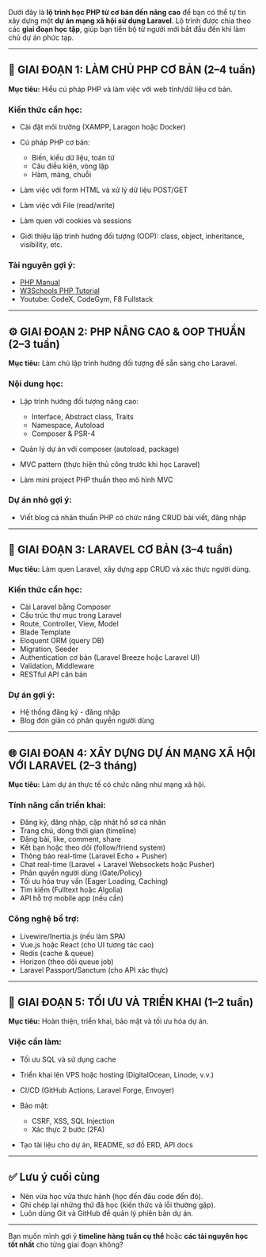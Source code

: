 Dưới đây là **lộ trình học PHP từ cơ bản đến nâng cao** để bạn có thể tự tin xây dựng một **dự án mạng xã hội sử dụng Laravel**. Lộ trình được chia theo các **giai đoạn học tập**, giúp bạn tiến bộ từ người mới bắt đầu đến khi làm chủ dự án phức tạp.

---

## 🚀 GIAI ĐOẠN 1: LÀM CHỦ PHP CƠ BẢN (2–4 tuần)

**Mục tiêu:** Hiểu cú pháp PHP và làm việc với web tĩnh/dữ liệu cơ bản.

### Kiến thức cần học:

* Cài đặt môi trường (XAMPP, Laragon hoặc Docker)
* Cú pháp PHP cơ bản:

  * Biến, kiểu dữ liệu, toán tử
  * Câu điều kiện, vòng lặp
  * Hàm, mảng, chuỗi
* Làm việc với form HTML và xử lý dữ liệu POST/GET
* Làm việc với File (read/write)
* Làm quen với cookies và sessions
* Giới thiệu lập trình hướng đối tượng (OOP): class, object, inheritance, visibility, etc.

### Tài nguyên gợi ý:

* [PHP Manual](https://www.php.net/manual/en/)
* [W3Schools PHP Tutorial](https://www.w3schools.com/php/)
* Youtube: CodeX, CodeGym, F8 Fullstack

---

## ⚙️ GIAI ĐOẠN 2: PHP NÂNG CAO & OOP THUẦN (2–3 tuần)

**Mục tiêu:** Làm chủ lập trình hướng đối tượng để sẵn sàng cho Laravel.

### Nội dung học:

* Lập trình hướng đối tượng nâng cao:

  * Interface, Abstract class, Traits
  * Namespace, Autoload
  * Composer & PSR-4
* Quản lý dự án với composer (autoload, package)
* MVC pattern (thực hiện thủ công trước khi học Laravel)
* Làm mini project PHP thuần theo mô hình MVC

### Dự án nhỏ gợi ý:

* Viết blog cá nhân thuần PHP có chức năng CRUD bài viết, đăng nhập

---

## 🧱 GIAI ĐOẠN 3: LARAVEL CƠ BẢN (3–4 tuần)

**Mục tiêu:** Làm quen Laravel, xây dựng app CRUD và xác thực người dùng.

### Kiến thức cần học:

* Cài Laravel bằng Composer
* Cấu trúc thư mục trong Laravel
* Route, Controller, View, Model
* Blade Template
* Eloquent ORM (query DB)
* Migration, Seeder
* Authentication cơ bản (Laravel Breeze hoặc Laravel UI)
* Validation, Middleware
* RESTful API căn bản

### Dự án gợi ý:

* Hệ thống đăng ký - đăng nhập
* Blog đơn giản có phân quyền người dùng

---

## 🌐 GIAI ĐOẠN 4: XÂY DỰNG DỰ ÁN MẠNG XÃ HỘI VỚI LARAVEL (2–3 tháng)

**Mục tiêu:** Làm dự án thực tế có chức năng như mạng xã hội.

### Tính năng cần triển khai:

* Đăng ký, đăng nhập, cập nhật hồ sơ cá nhân
* Trang chủ, dòng thời gian (timeline)
* Đăng bài, like, comment, share
* Kết bạn hoặc theo dõi (follow/friend system)
* Thông báo real-time (Laravel Echo + Pusher)
* Chat real-time (Laravel + Laravel Websockets hoặc Pusher)
* Phân quyền người dùng (Gate/Policy)
* Tối ưu hóa truy vấn (Eager Loading, Caching)
* Tìm kiếm (Fulltext hoặc Algolia)
* API hỗ trợ mobile app (nếu cần)

### Công nghệ bổ trợ:

* Livewire/Inertia.js (nếu làm SPA)
* Vue.js hoặc React (cho UI tương tác cao)
* Redis (cache & queue)
* Horizon (theo dõi queue job)
* Laravel Passport/Sanctum (cho API xác thực)

---

## 🧪 GIAI ĐOẠN 5: TỐI ƯU VÀ TRIỂN KHAI (1–2 tuần)

**Mục tiêu:** Hoàn thiện, triển khai, bảo mật và tối ưu hóa dự án.

### Việc cần làm:

* Tối ưu SQL và sử dụng cache
* Triển khai lên VPS hoặc hosting (DigitalOcean, Linode, v.v.)
* CI/CD (GitHub Actions, Laravel Forge, Envoyer)
* Bảo mật:

  * CSRF, XSS, SQL Injection
  * Xác thực 2 bước (2FA)
* Tạo tài liệu cho dự án, README, sơ đồ ERD, API docs

---

## ✅ Lưu ý cuối cùng

* Nên vừa học vừa thực hành (học đến đâu code đến đó).
* Ghi chép lại những thứ đã học (kiến thức và lỗi thường gặp).
* Luôn dùng Git và GitHub để quản lý phiên bản dự án.

---

Bạn muốn mình gợi ý **timeline hàng tuần cụ thể** hoặc **các tài nguyên học tốt nhất** cho từng giai đoạn không?
